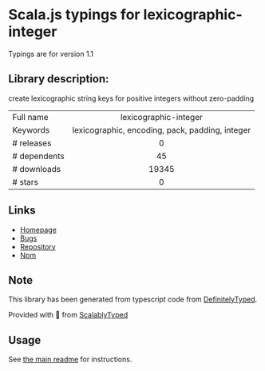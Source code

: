 
# Scala.js typings for lexicographic-integer

Typings are for version 1.1

## Library description:
create lexicographic string keys for positive integers without zero-padding

|                    |                 |
| ------------------ | :-------------: |
| Full name          | lexicographic-integer |
| Keywords           | lexicographic, encoding, pack, padding, integer |
| # releases         | 0 |
| # dependents       | 45 |
| # downloads        | 19345 |
| # stars            | 0 |

## Links
- [Homepage](https://github.com/substack/lexicographic-integer)
- [Bugs](https://github.com/substack/lexicographic-integer/issues)
- [Repository](https://github.com/substack/lexicographic-integer)
- [Npm](https://www.npmjs.com/package/lexicographic-integer)
    


## Note
This library has been generated from typescript code from [DefinitelyTyped](https://definitelytyped.org).

Provided with :purple_heart: from [ScalablyTyped](https://github.com/oyvindberg/ScalablyTyped)

## Usage
See [the main readme](../../readme.md) for instructions.



